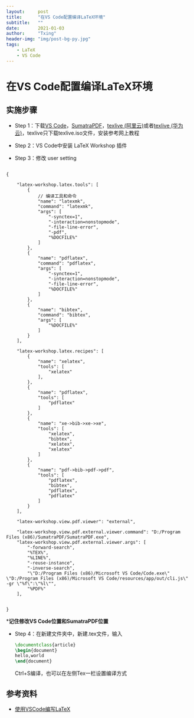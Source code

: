 ```yaml
---
layout:     post
title:      "在VS Code配置编译LaTeX环境"
subtitle:   ""
date:       2021-01-03
author:     "Txing"
header-img: "img/post-bg-py.jpg"
tags:
    - LaTeX
    - VS Code
---
```


# 在VS Code配置编译LaTeX环境

## 实施步骤

- Step 1：下载[VS Code](https://code.visualstudio.com/)，[SumatraPDF](https://www.sumatrapdfreader.org/free-pdf-reader.html)，[texlive (阿里云)](https://mirrors.aliyun.com/CTAN/systems/texlive/Images/)或者[texlive (华为云)](https://mirrors.huaweicloud.com/CTAN/systems/texlive/Images/)，texlive只下载texlive.iso文件，安装参考网上教程

- Step 2：VS Code中安装 LaTeX Workshop 插件

- Step 3：修改 user setting

```

{

    "latex-workshop.latex.tools": [
        {
            // 编译工具和命令
            "name": "latexmk",
            "command": "latexmk",
            "args": [
                "-synctex=1",
                "-interaction=nonstopmode",
                "-file-line-error",
                "-pdf",
                "%DOCFILE%"
            ]
        },
        {
            "name": "pdflatex",
            "command": "pdflatex",
            "args": [
                "-synctex=1",
                "-interaction=nonstopmode",
                "-file-line-error",
                "%DOCFILE%"
            ]
        },
        {
            "name": "bibtex",
            "command": "bibtex",
            "args": [
                "%DOCFILE%"
            ]
        }
    ],

    "latex-workshop.latex.recipes": [
        {
            "name": "xelatex",
            "tools": [
                "xelatex"
            ],
        },
        {
            "name": "pdflatex",
            "tools": [
                "pdflatex"
            ]
        },
        {
            "name": "xe->bib->xe->xe",
            "tools": [
                "xelatex",
                "bibtex",
                "xelatex",
                "xelatex"
            ]
        },
        {
            "name": "pdf->bib->pdf->pdf",
            "tools": [
                "pdflatex",
                "bibtex",
                "pdflatex",
                "pdflatex"
            ]
        }
    ],

    "latex-workshop.view.pdf.viewer": "external",

    "latex-workshop.view.pdf.external.viewer.command": "D:/Program Files (x86)/SumatraPDF/SumatraPDF.exe",
    "latex-workshop.view.pdf.external.viewer.args": [
        "-forward-search",
        "%TEX%",
        "%LINE%",
        "-reuse-instance",
        "-inverse-search",
        "\"D:/Program Files (x86)/Microsoft VS Code/Code.exe\" \"D:/Program Files (x86)/Microsoft VS Code/resources/app/out/cli.js\" -gr \"%f\":\"%l\"",
        "%PDF%"
    ],


}
```

***记住修改VS Code位置和SumatraPDF位置**

- Step 4：在新建文件夹中，新建.tex文件，输入

  ```latex
  \documentclass{article}
  \begin{document}
  hello,world
  \end{document}
  ```

  Ctrl+S编译，也可以在左侧Tex一栏设置编译方式



## 参考资料

- [使用VSCode编写LaTeX](https://zhuanlan.zhihu.com/p/38178015)